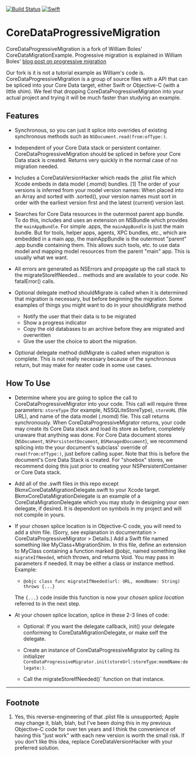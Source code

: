 [![Build Status](https://travis-ci.org/wibosco/CoreDataMigrationRevised-Example.svg)](https://travis-ci.org/wibosco/CoreDataMigrationRevised-Example)
<a href="https://swift.org"><img src="https://img.shields. io/badge/Swift-4.2-orange.svg?style=flat" alt="Swift" /></a>

#  CoreDataProgressiveMigration

CoreDataProgressiveMigration is a fork of William Boles' CoreDataMigrationExample.  Progressive migration is explained in William Boles' [blog post on progressive migration](https://williamboles.me/progressive-core-data-migration/)

Our fork is it is not a tutorial example as William's code is.  CoreDataProgressiveMigration is a group of source files with a API that can be spliced into your Core Data target, either Swift or Objective-C (with a little shim).  We feel that dropping CoreDataProgressiveMigration into your actual project and trying it will be much faster than studying an example.

## Features

* Synchronous, so you can just it splice into overrides of existing synchronous methods such as `NSDocument.read(from:ofType:)`.

* Independent of your Core Data stack or persistent container.  CoreDataProgressiveMigration should be spliced in before your Core Data stack is created.  Returns very quickly in the normal case of no migration needed.

* Includes a CoreDataVersionHacker which reads the .plist file which Xcode embeds in data model (.momd) bundles. [1]  The order of your versions is inferred from your model version names:  When placed into an Array<String> and sorted with .sorted(), your version names must sort in order with the earliest version first and the latest (current) version last.

* Searches for Core Data resources in the outermost parent app bundle.  To do this, includes and uses an extension on NSBundle which provides the `mainAppBundle`.  For simple .apps, the `mainAppBundle` is just the main bundle.  But for tools, helper apps, agents, XPC bundles, etc., which are embedded in a main app, the mainAppBundle is the outermost "parent" .app bundle containing them.  This allows such tools, etc. to use data model and mapping model resources from the parent "main" app.  This is usually what we want.

* All errors are generated as NSErrors and propagate up the call stack to the migrateStoreIfNeeded… methods and are available to your code.  No fatalError() calls.

* Optional delegate method shouldMigrate is called when it is determined that migration is necessary, but before beginning the migration.  Some examples of things you might want to do in your shouldMigrate method
  * Notify the user that their data is to be migrated
  * Show a progress indicator
  * Copy the old databases to an archive before they are migrated and overwritten
  * Give the user the choice to abort the migration.

* Optional delegate method didMigrate is called when migration is complete.  This is not really necessary because of the synchronous return, but may make for neater code in some use cases.

## How To Use

* Determine where you are going to splice the call to CoreDataProgressiveMigrator into your code.  This call will require three parameters: `storeType` (for example, NSSQLiteStoreType), `storeURL` (file URL), and name of the data model (.momd) file.  This call returns synchronously.  When CoreDataProgressiveMigrator returns, your code may create its Core Data stack and load its store as before, completely unaware that anything was done.  For Core Data document stores (`NSDocument`, `NSPersistentDocument`, `BSManagedDocument`), we recommend splicing into the your document's subclass' override of `read(from:ofType:)`, just before calling super.  Note that this is before the document's Core Data Stack is created.  For "shoebox" stores, we recommend doing this just prior to creating your NSPersistentContainer or Core Data stack.

* Add all of the .swift files in this repo except BkmxCoreDataMigrationDelegate.swift to your Xcode target.  BkmxCoreDataMigrationDelegate is an example of a CoreDataMigrationDelegate which you may study in designing your own delegate, if desired.  It is dependont on symbols in my project and will not compile in yours. 

* If your chosen splice location is in Objective-C code, you will need to add a shim file.  (Sorry, see explanation in documentation > CoreDataProgressiveMigrator > Details.)  Add a Swift file named something like MyClass+MigrationShim.  In this file, define an extension to MyClass containing a function marked @objc, named something like `migrateIfNeeded`, which throws, and returns Void.  You may pass in parameters if needed.  It may be either a class or instance method.  Example:

    * `@objc class func migrateIfNeeded(url: URL, momdName: String) throws {...}`
 
    The `{...}` code inside this function is now your *chosen splice location* referred to in the next step.

* At your chosen splice location, splice in these 2-3 lines of code:

  * Optional: If you want the delegate callback, init() your delegate conforming to CoreDataMigrationDelegate, or make self the delegate.
  
  * Create an instance of CoreDataProgressiveMigrator by calling its initializer `CoreDataProgressiveMigrator.init(storeUrl:storeType:momdName:delegate:)`.

  * Call the migrateStoreIfNeeded()` function on that instance.

* * *

## Footnote

1.  Yes, this reverse-engineering of that .plist file is unsupported; Apple may change it, blah, blah, but I've been doing this in my previous Objective-C code for over ten years and I think the convenience of having this "just work" with each new version is worth the small risk.  If you don't like this idea, replace CoreDataVersionHacker with your preferred solution.
